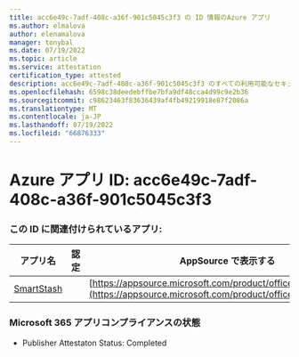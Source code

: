```yaml
---
title: acc6e49c-7adf-408c-a36f-901c5045c3f3 の ID 情報のAzure アプリ
ms.author: elmalova
author: elenamalova
manager: tonybal
ms.date: 07/19/2022
ms.topic: article
ms.service: attestation
certification_type: attested
description: acc6e49c-7adf-408c-a36f-901c5045c3f3 のすべての利用可能なセキュリティとコンプライアンス情報。
ms.openlocfilehash: 6598c38deedebffbe7bfa9df48cca4d99c9e2b36
ms.sourcegitcommit: c98623463f83636439af4fb49219918e87f2086a
ms.translationtype: MT
ms.contentlocale: ja-JP
ms.lasthandoff: 07/19/2022
ms.locfileid: "66876333"
---
```

# <a name="azure-app-id-acc6e49c-7adf-408c-a36f-901c5045c3f3"></a>Azure アプリ ID: acc6e49c-7adf-408c-a36f-901c5045c3f3


### <a name="apps-associated-with-this-id"></a>この ID に関連付けられているアプリ:
| **アプリ名** | **認定** | **AppSource で表示する** |
|--------------|---------------|-----------------------|
| [SmartStash](../forward/WA200004223.md) |  | [https://appsource.microsoft.com/product/office/WA200004223](https://appsource.microsoft.com/product/office/WA200004223) |

### <a name="microsoft-365-app-compliance-status"></a>Microsoft 365 アプリコンプライアンスの状態
- Publisher Attestaton Status: Completed
